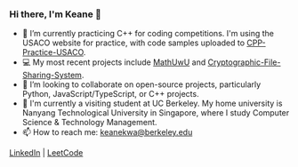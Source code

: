 ### Hi there, I'm Keane 👋

- 🔭 I’m currently practicing C++ for coding competitions. I'm using the USACO website for practice, with code samples uploaded to [CPP-Practice-USACO](https://github.com/keanekwa/CPP-Practice-USACO).
- 💻 My most recent projects include [MathUwU](https://github.com/keanekwa/MathUwU) and [Cryptographic-File-Sharing-System](https://github.com/keanekwa/Cryptographic-File-Sharing-System).
- 🤝 I’m looking to collaborate on open-source projects, particularly Python, JavaScript/TypeScript, or C++ projects.
- 🏫 I'm currently a visiting student at UC Berkeley. My home university is Nanyang Technological University in Singapore, where I study Computer Science & Technology Management.
- 📫 How to reach me: keanekwa@berkeley.edu

[LinkedIn](https://www.linkedin.com/in/keane-kwa/) | [LeetCode](https://leetcode.com/keanekwa/)
